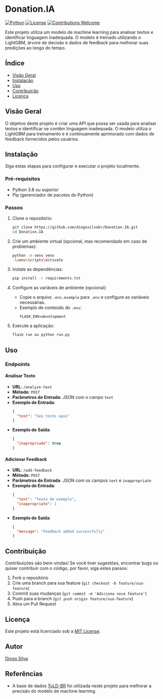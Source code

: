 
# Donation.IA

[![Python](https://img.shields.io/badge/Python-3.8%2B-blue.svg)](https://www.python.org/downloads/)
[![License](https://img.shields.io/badge/License-MIT-green.svg)](LICENSE)
[![Contributions Welcome](https://img.shields.io/badge/Contributions-Welcome-brightgreen.svg)](CONTRIBUTING.md)

Este projeto utiliza um modelo de machine learning para analisar textos e identificar linguagem inadequada. 
O modelo é treinado utilizando o LightGBM, árvore de decisão e dados de feedback para melhorar suas predições ao longo do tempo.

## Índice

- [Visão Geral](#visão-geral)
- [Instalação](#instalação)
- [Uso](#uso)
- [Contribuição](#contribuição)
- [Licença](#licença)

## Visão Geral

O objetivo deste projeto é criar uma API que possa ser usada para analisar textos e identificar se contêm linguagem inadequada. 
O modelo utiliza o LightGBM para treinamento e é continuamente aprimorado com dados de feedback fornecidos pelos usuários.

## Instalação

Siga estas etapas para configurar e executar o projeto localmente.

### Pré-requisitos

- Python 3.8 ou superior
- Pip (gerenciador de pacotes do Python)

### Passos

1. Clone o repositório:
   ```bash
   git clone https://github.com/diogosilvabr/Donation.IA.git
   cd Donation.IA
   ```

2. Crie um ambiente virtual (opcional, mas recomendado em caso de problemas):
   ```bash
   python -m venv venv
   .\venv\Scripts\Activate
   ```

3. Instale as dependências:
   ```bash
   pip install -r requirements.txt
   ```

4. Configure as variáveis de ambiente (opcional):
   - Copie o arquivo `.env.example` para `.env` e configure as variáveis necessárias.
   - Exemplo de conteúdo do `.env`:
     ```
     FLASK_ENV=development
     ```

5. Execute a aplicação:
   ```bash
   flask run ou python run.py
   ```

## Uso

### Endpoints

#### Analisar Texto

- **URL**: `/analyze-text`
- **Método**: `POST`
- **Parâmetros de Entrada**: JSON com o campo `text`
- **Exemplo de Entrada**:
  ```json
  {
    "text": "Seu texto aqui"
  }
  ```
- **Exemplo de Saída**:
  ```json
  {
    "inapropriado": true
  }
  ```

#### Adicionar Feedback

- **URL**: `/add-feedback`
- **Método**: `POST`
- **Parâmetros de Entrada**: JSON com os campos `text` e `inappropriate`
- **Exemplo de Entrada**:
  ```json
  {
    "text": "Texto de exemplo",
    "inappropriate": 1
  }
  ```
- **Exemplo de Saída**:
  ```json
  {
    "message": "Feedback added successfully"
  }
  ```

## Contribuição

Contribuições são bem-vindas! Se você tiver sugestões, encontrar bugs ou quiser contribuir com o código, por favor, siga estes passos:

1. Fork o repositório
2. Crie uma branch para sua feature (`git checkout -b feature/sua-feature`)
3. Commit suas mudanças (`git commit -m 'Adiciona nova feature'`)
4. Push para a branch (`git push origin feature/sua-feature`)
5. Abra um Pull Request

## Licença

Este projeto está licenciado sob a [MIT License](LICENSE).

## Autor

[Diogo Silva](https://github.com/diogosilvabr)

## Referências

- A base de dados [ToLD-BR](https://github.com/JAugusto97/ToLD-Br) foi utilizada neste projeto para melhorar a precisão do modelo de machine learning.
